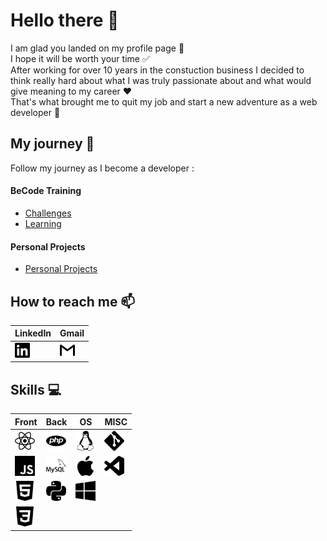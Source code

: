 # Hello there 👋
I am glad you landed on my profile page :slightly_smiling_face:  
I hope it will be worth your time :white_check_mark:  
After working for over 10 years in the constuction business I decided to think really hard about what I was truly passionate about and what would give meaning to my career :heart:  
That's what brought me to quit my job and start a new adventure as a web developer :100:

## My journey :school_satchel:
Follow my journey as I become a developer :

#### BeCode Training
- [Challenges](becode-challenges.md)
- [Learning](becode-learning.md)

#### Personal Projects
- [Personal Projects](personal-projects.md)

## How to reach me :mailbox:
LinkedIn | Gmail
---------|--------
[<img height="24" width="24" src="./img/linkedin.svg" />](https://www.linkedin.com/in/john-laterre/) | [<img height="24" width="24" src="./img/gmail.svg" />](mailto:john.laterre@gmail.com)

## Skills :computer:
**Front** | **Back** | **OS** | **MISC**
----------|----------|--------|----------
<img height="32" width="32" src="./img/react.svg" /> | <img height="32" width="32" src="./img/php.svg" /> | <img height="32" width="32" src="./img/linux.svg" /> | <img height="32" width="32" src="./img/git.svg" />
<img height="32" width="32" src="./img/javascript.svg" /> | <img height="32" width="32" src="./img/mysql.svg" /> | <img height="32" width="32" src="./img/apple.svg" /> | <img height="32" width="32" src="./img/visualstudiocode.svg" />
<img height="32" width="32" src="./img/html5.svg" /> | <img height="32" width="32" src="./img/python.svg" /> | <img height="32" width="32" src="./img/windows.svg" /> |
<img height="32" width="32" src="./img/css3.svg" /> |  |  |


